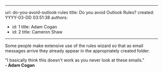 

---
uri: do-you-avoid-outlook-rules
title: Do you avoid Outlook Rules?
created: YYYY-03-DD 03:51:38
authors:
  - id: 1
    title: Adam Cogan
  - id: 2
    title: Cameron Shaw
---




<span class='intro'> ​Some people make extensive use of the rules wizard so that as email messages arrive they already appear in the appropriately created folder.<br> </span>

<p class="ssw15-rteElement-Reference">&quot;I basically think this doesn't work as you never look at these emails.&quot;​<br><b>- Adam Cogan</b><br></p>


